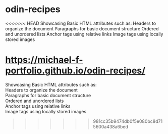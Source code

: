 # odin-recipes
<<<<<<< HEAD
Showcasing Basic HTML attributes such as:
Headers to organize the document
Paragraphs for basic document structure
Ordered and unordered lists
Anchor tags using relative links
Image tags using locally stored images

https://michael-f-portfolio.github.io/odin-recipes/
=======
Showcasing Basic HTML attributes such as:  
Headers to organize the document  
Paragraphs for basic document structure  
Ordered and unordered lists  
Anchor tags using relative links  
Image tags using locally stored images  
>>>>>>> 981cc35b9474db0f5e080bc8d715600a438a6bed
